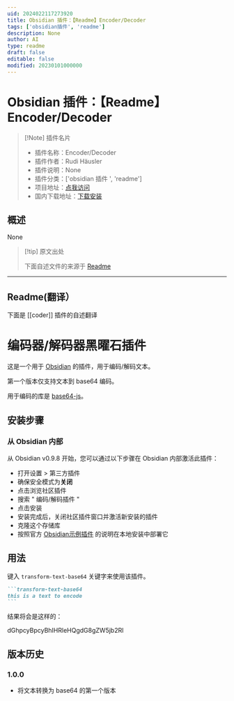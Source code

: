 ```yaml
---
uid: 2024022117273920
title: Obsidian 插件：【Readme】Encoder/Decoder
tags: ['obsidian插件', 'readme']
description: None
author: AI
type: readme
draft: false
editable: false
modified: 20230101000000
---
```


# Obsidian 插件：【Readme】Encoder/Decoder

> [!Note] 插件名片
> - 插件名称：Encoder/Decoder
> - 插件作者：Rudi Häusler
> - 插件说明：None
> - 插件分类：['obsidian 插件 ', 'readme']
> - 项目地址：[点我访问](https://github.com/rudimuc/obsidian-coder)
> - 国内下载地址：[下载安装](https://pkmer.cn/products/plugin/pluginMarket/?coder)

## 概述

None

> [!tip] 原文出处
>
>下面自述文件的来源于 [Readme](https://ghproxy.net/https://raw.githubusercontent.com/rudimuc/obsidian-coder/master/README.md)
>

---

## Readme(翻译）

下面是 [[coder]] 插件的自述翻译

# 编码器/解码器黑曜石插件

这是一个用于 [Obsidian](https://obsidian.md) 的插件，用于编码/解码文本。

第一个版本仅支持文本到 base64 编码。

用于编码的库是 [base64-js](https://github.com/beatgammit/base64-js)。

## 安装步骤

### 从 Obsidian 内部

从 Obsidian v0.9.8 开始，您可以通过以下步骤在 Obsidian 内部激活此插件：

- 打开设置 > 第三方插件
- 确保安全模式为**关闭**
- 点击浏览社区插件
- 搜索 " 编码/解码插件 "
- 点击安装
- 安装完成后，关闭社区插件窗口并激活新安装的插件
- 克隆这个存储库
- 按照官方 [Obsidian示例插件](https://github.com/obsidianmd/obsidian-sample-plugin) 的说明在本地安装中部署它

## 用法

键入 `transform-text-base64` 关键字来使用该插件。

````markdown
```transform-text-base64
this is a text to encode
```
````

结果将会是这样的：

dGhpcyBpcyBhIHRleHQgdG8gZW5jb2Rl

## 版本历史

### 1.0.0

- 将文本转换为 base64 的第一个版本



